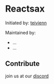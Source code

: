# Reactsax

Initiated by:
[teivienn](https://github.com/teivienn)

Maintained by:
- ...
- ...

## Contribute

join us at our [discord](https://discord.gg/wcd78gWn)
